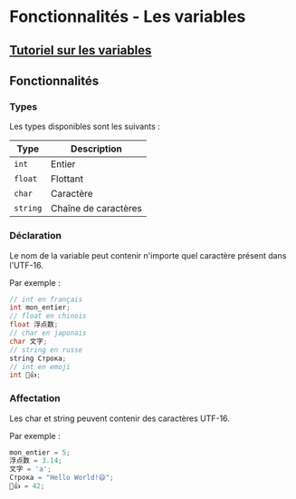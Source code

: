 # Fonctionnalités - Les variables

## [Tutoriel sur les variables](tutorials/variables.md)

## Fonctionnalités

### Types

Les types disponibles sont les suivants :

| Type     | Description |
| -------- | ----------- |
| `int`    | Entier |
| `float`  | Flottant |
| `char`   | Caractère |
| `string` | Chaîne de caractères |

### Déclaration

Le nom de la variable peut contenir n'importe quel caractère présent dans l'UTF-16.

Par exemple :

```c
// int en français
int mon_entier;
// float en chinois
float 浮点数;
// char en japonais
char 文字;
// string en russe
string Строка;
// int en emoji
int 🤖👍;
```

### Affectation

Les char et string peuvent contenir des caractères UTF-16.

Par exemple :

```c
mon_entier = 5;
浮点数 = 3.14;
文字 = 'a';
Строка = "Hello World!😄";
🤖👍 = 42;
```
